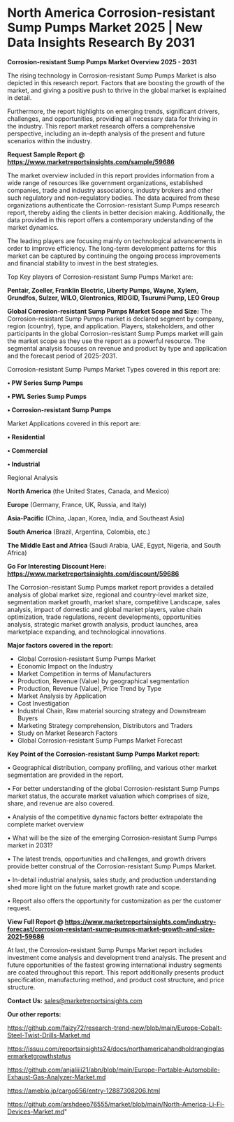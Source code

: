 # North America Corrosion-resistant Sump Pumps Market 2025 | New Data Insights Research By 2031

<Strong> Corrosion-resistant Sump Pumps Market Overview 2025 - 2031</strong>

The rising technology in Corrosion-resistant Sump Pumps Market is also depicted in this research report. Factors that are boosting the growth of the market, and giving a positive push to thrive in the global market is explained in detail.

Furthermore, the report highlights on emerging trends, significant drivers, challenges, and opportunities, providing all necessary data for thriving in the industry. This report market research offers a comprehensive perspective, including an in-depth analysis of the present and future scenarios within the industry.

<strong>Request Sample Report @ <a href=https://www.marketreportsinsights.com/sample/59686>https://www.marketreportsinsights.com/sample/59686</a></strong>

The market overview included in this report provides information from a wide range of resources like government organizations, established companies, trade and industry associations, industry brokers and other such regulatory and non-regulatory bodies. The data acquired from these organizations authenticate the Corrosion-resistant Sump Pumps research report, thereby aiding the clients in better decision making. Additionally, the data provided in this report offers a contemporary understanding of the market dynamics.

The leading players are focusing mainly on technological advancements in order to improve efficiency. The long-term development patterns for this market can be captured by continuing the ongoing process improvements and financial stability to invest in the best strategies.

Top Key players of Corrosion-resistant Sump Pumps Market are:

<strong>Pentair, Zoeller, Franklin Electric, Liberty Pumps, Wayne, Xylem, Grundfos, Sulzer, WILO, Glentronics, RIDGID, Tsurumi Pump, LEO Group</strong>

<strong><b>Global Corrosion-resistant Sump Pumps Market Scope and Size:</b></strong>
The Corrosion-resistant Sump Pumps market is declared segment by company, region (country), type, and application. Players, stakeholders, and other participants in the global Corrosion-resistant Sump Pumps market will gain the market scope as they use the report as a powerful resource. The segmental analysis focuses on revenue and product by type and application and the forecast period of 2025-2031.

Corrosion-resistant Sump Pumps Market Types covered in this report are:

<strong>• PW Series Sump Pumps

• PWL Series Sump Pumps

• Corrosion-resistant Sump Pumps</strong>

Market Applications covered in this report are:

<strong>• Residential

• Commercial

• Industrial</strong> 

Regional Analysis

<strong>North America</strong> (the United States, Canada, and Mexico)

<strong>Europe</strong> (Germany, France, UK, Russia, and Italy)

<strong>Asia-Pacific</strong> (China, Japan, Korea, India, and Southeast Asia)

<strong>South America</strong> (Brazil, Argentina, Colombia, etc.)

<strong>The Middle East and Africa</strong> (Saudi Arabia, UAE, Egypt, Nigeria, and South Africa)

<strong>Go For Interesting Discount Here: <a href=https://www.marketreportsinsights.com/discount/59686>https://www.marketreportsinsights.com/discount/59686</a></strong>

The Corrosion-resistant Sump Pumps market report provides a detailed analysis of global market size, regional and country-level market size, segmentation market growth, market share, competitive Landscape, sales analysis, impact of domestic and global market players, value chain optimization, trade regulations, recent developments, opportunities analysis, strategic market growth analysis, product launches, area marketplace expanding, and technological innovations.

<strong><b>Major factors covered in the report:</b></strong>
<ul>
  <li>Global Corrosion-resistant Sump Pumps Market </li>
  <li>Economic Impact on the Industry</li>
  <li>Market Competition in terms of Manufacturers</li>
  <li>Production, Revenue (Value) by geographical segmentation</li>
  <li>Production, Revenue (Value), Price Trend by Type</li>
  <li>Market Analysis by Application</li>
  <li>Cost Investigation</li>
  <li>Industrial Chain, Raw material sourcing strategy and Downstream Buyers</li>
  <li>Marketing Strategy comprehension, Distributors and Traders</li>
  <li>Study on Market Research Factors</li>
  <li>Global Corrosion-resistant Sump Pumps Market Forecast</li>
</ul>

<strong><b>Key Point of the Corrosion-resistant Sump Pumps Market report:</b></strong>

• Geographical distribution, company profiling, and various other market segmentation are provided in the report.

• For better understanding of the global Corrosion-resistant Sump Pumps market status, the accurate market valuation which comprises of size, share, and revenue are also covered.

• Analysis of the competitive dynamic factors better extrapolate the complete market overview

• What will be the size of the emerging Corrosion-resistant Sump Pumps market in 2031?

• The latest trends, opportunities and challenges, and growth drivers provide better construal of the Corrosion-resistant Sump Pumps Market.

• In-detail industrial analysis, sales study, and production understanding shed more light on the future market growth rate and scope.

• Report also offers the opportunity for customization as per the customer request.

<strong><b>View Full Report @ <a href=https://www.marketreportsinsights.com/industry-forecast/corrosion-resistant-sump-pumps-market-growth-and-size-2021-59686>https://www.marketreportsinsights.com/industry-forecast/corrosion-resistant-sump-pumps-market-growth-and-size-2021-59686</a></b></strong>


At last, the Corrosion-resistant Sump Pumps Market report includes investment come analysis and development trend analysis. The present and future opportunities of the fastest growing international industry segments are coated throughout this report. This report additionally presents product specification, manufacturing method, and product cost structure, and price structure.

<strong>Contact Us:</strong>
sales@marketreportsinsights.com

<strong>Our other reports:</strong>

<a href=https://github.com/faizy72/research-trend-new/blob/main/Europe-Cobalt-Steel-Twist-Drills-Market.md>https://github.com/faizy72/research-trend-new/blob/main/Europe-Cobalt-Steel-Twist-Drills-Market.md</a>

<a href=https://issuu.com/reportsinsights24/docs/northamericahandholdranginglasermarketgrowthstatus>https://issuu.com/reportsinsights24/docs/northamericahandholdranginglasermarketgrowthstatus</a>

<a href=https://github.com/anjaliiii21/abn/blob/main/Europe-Portable-Automobile-Exhaust-Gas-Analyzer-Market.md>https://github.com/anjaliiii21/abn/blob/main/Europe-Portable-Automobile-Exhaust-Gas-Analyzer-Market.md</a>

<a href=https://ameblo.jp/cargo656/entry-12887308206.html>https://ameblo.jp/cargo656/entry-12887308206.html</a>

<a href=https://github.com/arshdeep76555/market/blob/main/North-America-Li-Fi-Devices-Market.md>https://github.com/arshdeep76555/market/blob/main/North-America-Li-Fi-Devices-Market.md</a>"
